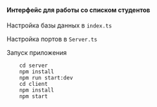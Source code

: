 #### Интерфейс для работы со списком студентов

Настройка базы данных в `index.ts`

Настройка портов в `Server.ts`

Запуск приложения
```
    cd server
    npm install
    npm run start:dev
    cd client
    npm install
    npm start
```